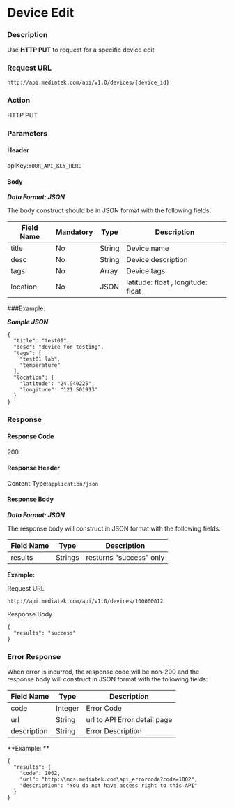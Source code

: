 # Device Edit

### Description

Use **HTTP PUT** to request for a specific device edit

### Request URL

```
http://api.mediatek.com/api/v1.0/devices/{device_id}
```

### Action
HTTP PUT

### Parameters

#### Header

apiKey:`YOUR_API_KEY_HERE`

#### Body

***Data Format: JSON***

The body construct should be in JSON format with the following fields:

| Field Name | Mandatory | Type | Description |
| --- | --- | --- | --- |
| title | No | String | Device name |
| desc | No | String | Device description |
| tags | No | Array | Device tags |
| location | No | JSON | latitude: float , longitude: float  |

###Example:

***Sample JSON***

```
{
  "title": "test01",
  "desc": "device for testing",
  "tags": [
    "test01 lab",
    "temperature"
  ],
  "location": {
    "latitude": "24.940225",
    "longitude": "121.501913"
  }
}
```

### Response

#### Response Code
200

#### Response Header

Content-Type:`application/json`

#### Response Body

***Data Format: JSON***

The response body will construct in JSON format with the following fields:

| Field Name | Type | Description |
| --- | --- | --- |
| results | Strings | resturns "success" only|

**Example:**

Request URL
```
http://api.mediatek.com/api/v1.0/devices/100000012
```

Response Body

```
{
  "results": "success"
}
```

### Error Response

When error is incurred, the response code will be non-200 and the response body will construct in JSON format with the following fields:

| Field Name | Type |Description|
| --- | --- | --- |
| code | Integer | Error Code |
| url | String | url to API Error detail page |
| description | String | Error Description |

**Example: **
```
{
  "results": {
    "code": 1002,
    "url": "http:\\mcs.mediatek.com\api_errorcode?code=1002",
    "description": "You do not have access right to this API"
  }
}
```



